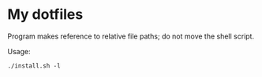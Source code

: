 # My dotfiles

Program makes reference to relative file paths; do not move the shell script.

Usage:

`./install.sh -l`
